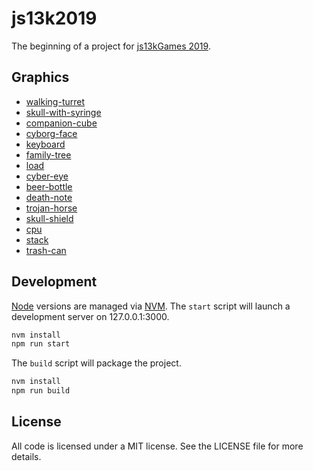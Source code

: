 # js13k2019 #

The beginning of a project for [js13kGames 2019][js13k].

## Graphics ##

* [walking-turret][]
* [skull-with-syringe][]
* [companion-cube][]
* [cyborg-face][]
* [keyboard][]
* [family-tree][]
* [load][]
* [cyber-eye][]
* [beer-bottle][]
* [death-note][]
* [trojan-horse][]
* [skull-shield][]
* [cpu][]
* [stack][]
* [trash-can][]

## Development ##

[Node][] versions are managed via [NVM][]. The `start` script will launch a
development server on 127.0.0.1:3000.

```bash
nvm install
npm run start
```

The `build` script will package the project.

```bash
nvm install
npm run build
```

## License ##

All code is licensed under a MIT license. See the LICENSE file for more details.


[js13k]: https://2019.js13kgames.com/ "Andrzej Mazur (js13kGames): HTML5 and JavaScript game development competition in just 13 kB"
[Node]: https://nodejs.org/ "Various (Node.js Foundation): Node.js is a JavaScript runtime built on Chrome's V8 JavaScript engine"
[NVM]: https://github.com/nvm-sh/nvm "Various (GitHub): Node Version Manager"
[walking-turret]: https://game-icons.net/1x1/delapouite/walking-turret.html "Delapouite (game-icons.net): An automatic sentry tower that can move along short distances."
[skull-with-syringe]: https://game-icons.net/1x1/zajkonur/skull-with-syringe.html "Zajkonur (game-icons.net): This cranium has the cure between its teeth."
[companion-cube]: https://game-icons.net/1x1/delapouite/companion-cube.html "Delapouite (game-icons.net): The ultimate empathy test when Shell is about to destroy it in Portal following the orders of Glados."
[cyborg-face]: https://game-icons.net/1x1/delapouite/cyborg-face.html "Delapouite (game-icons.net): A emotionless humanoid with some robotic enhancements: an antenna forehead and extra vision."
[keyboard]: https://game-icons.net/1x1/delapouite/keyboard.html "Delapouite (game-icons.net): To type letters and texts in order to interact with a computer."
[family-tree]: https://game-icons.net/1x1/delapouite/family-tree.html "Delapouite (game-icons.net): A network of people, connecting parents and children. Like the brackets of a championship."
[load]: https://game-icons.net/1x1/delapouite/load.html "Delapouite (game-icons.net): Loading data from a floppy disk."
[cyber-eye]: https://game-icons.net/1x1/delapouite/cyber-eye.html "Delapouite (game-icons.net): Enhance vision thanks to microchips addition to this eyeball."
[beer-bottle]: https://game-icons.net/1x1/delapouite/beer-bottle.html "Delapouite (game-icons.net): Alcoholic beverage made of hops and malted cereal grains."
[death-note]: https://game-icons.net/1x1/lorc/death-note.html "Lorc (game-icons.net): A bad omen written on a paper. The reader will be doomed just by skimming through the pages of this cursed book."
[trojan-horse]: https://game-icons.net/1x1/delapouite/trojan-horse.html "Delapouite (game-icons.net): Huge wooden decoy used by the Greeks to capture the city of Troy."
[skull-shield]: https://game-icons.net/1x1/lorc/skull-shield.html "Lorc (game-icons.net): A pugnacious cranium as emblem."
[cpu]: https://game-icons.net/1x1/delapouite/cpu.html "Delapouite (game-icons.net): The heart of a computer, juggling with bits to process data."
[stack]: https://game-icons.net/1x1/delapouite/stack.html "Delapouite (game-icons.net): Pile of cards on top of each others, in layers."
[trash-can]: https://game-icons.net/1x1/delapouite/trash-can.html "Delapouite (game-icons.net): Recycle bin to throw away things to the garbage."
